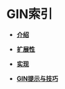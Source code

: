 # GIN索引<a name="ZH-CN_TOPIC_0289900571"></a>

-   **[介绍](介绍-19.md)**  

-   **[扩展性](扩展性.md)**  

-   **[实现](实现.md)**  

-   **[GIN提示与技巧](GIN提示与技巧.md)**  


